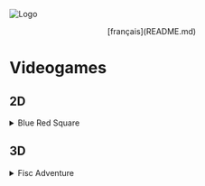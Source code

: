 
![Logo](https://dev-to-uploads.s3.amazonaws.com/uploads/articles/th5xamgrr6se0x5ro4g6.png)

<p align="center">
    [français](README.md)
</p>

# Videogames 

## 2D

<details>

<summary>Blue Red Square</summary>

### Tools
  <img alt="electron" src="https://img.shields.io/badge/Electron-2B2E3A?style=for-the-badge&logo=electron&logoColor=9FEAF9"/> <img alt="scratch" src="https://img.shields.io/badge/Scratch-FF6F00?style=for-the-badge&logo=Scratch&logoColor=white"/>

### Description
  Blue Red Square is the first game I made. Created on Scratch, it is a rhythm game whose goal is to move a black square from one side of the screen to the other, using the keyboard arrows, on a path of blue squares that can turn red every second depending on a pattern. If the player steps on a red square or goes off the path, he is teleported to the beginning.

I then exported the game with [Turbowarp](https://packager.turbowarp.org/?import_from=https://turbowarp.org) to an executable to publish it on Itch.io .

### Includes

- Sound settings and color blind option.
- Level editors


### Links

<a target="_blank" href="https://tomyo.itch.io/blue-red-square">
      <img alt="itch" src="https://img.shields.io/badge/Itch.io-FA5C5C?style=for-the-badge&logo=itchdotio&logoColor=white">
    </a>

</details>

## 3D

<details>

<summary>Fisc Adventure</summary>

### Tools
  <img alt="electron" src="https://img.shields.io/badge/Electron-2B2E3A?style=for-the-badge&logo=electron&logoColor=9FEAF9"/> <img alt="scratch" src="https://img.shields.io/badge/Scratch-FF6F00?style=for-the-badge&logo=Scratch&logoColor=white"/>

### Description
  Fisc Adventure is a satirical game made for a course project. Made on scratch and using the [raycasting](https://en.wikipedia.org/wiki/Ray_casting) technique to have a 3D rendering with a 2D plane, the game takes place in 5 waves. 4 of preparation and 1 boss phase. The goal is to navigate through a small level and collect money to improve.

I then exported the game with [Turbowarp](https://packager.turbowarp.org/?import_from=https://turbowarp.org) to an executable to publish it on Itch.io .

### Includes

- Sound settings and key customization.
- Level editors


### Liens

<a target="_blank" href="https://tomyo.itch.io/fisc-adventure">
      <img alt="itch" src="https://img.shields.io/badge/Itch.io-FA5C5C?style=for-the-badge&logo=itchdotio&logoColor=white">
</a>

</details>

